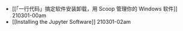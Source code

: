 - [[「一行代码」搞定软件安装卸载，用 Scoop 管理你的 Windows 软件]]
210301-00am
- [[Installing the Jupyter Software]]
210301-02am
